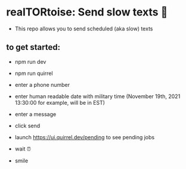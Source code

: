 # realTORtoise: Send slow texts 🐢

- This repo allows you to send scheduled (aka slow) texts

## to get started:

- npm run dev
- npm run quirrel
- enter a phone number
- enter human readable date with military time (November 19th, 2021 13:30:00 for example, will be in EST)
- enter a message
- click send

- launch https://ui.quirrel.dev/pending to see pending jobs

- wait ⏰
- smile
